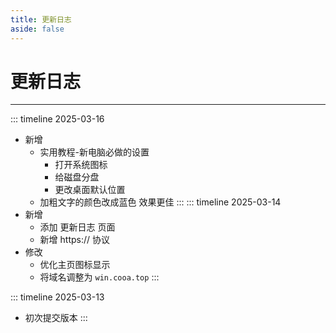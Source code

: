 ```yaml
---
title: 更新日志
aside: false
---
```

# 更新日志

---
::: timeline 2025-03-16
- 新增
  - 实用教程-新电脑必做的设置
     - 打开系统图标
     - 给磁盘分盘
     - 更改桌面默认位置
  - 加粗文字的颜色改成蓝色 效果更佳
:::
::: timeline 2025-03-14
- 新增
  - 添加 更新日志 页面
  - 新增 https:// 协议
- 修改
  - 优化主页图标显示
  - 将域名调整为 ```win.cooa.top```
:::

::: timeline 2025-03-13
- 初次提交版本
:::

